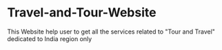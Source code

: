 # Travel-and-Tour-Website
This Website help user to get all the services related to "Tour and Travel" dedicated to India region only

